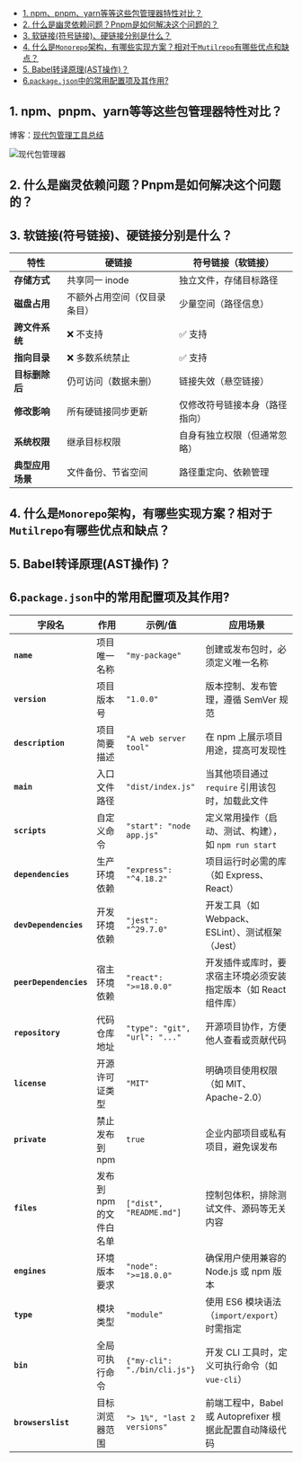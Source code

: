 - [1. npm、pnpm、yarn等等这些包管理器特性对比？](#1-npmpnpmyarn等等这些包管理器特性对比)
- [2. 什么是幽灵依赖问题？Pnpm是如何解决这个问题的？](#2-什么是幽灵依赖问题pnpm是如何解决这个问题的)
- [3. 软链接(符号链接)、硬链接分别是什么？](#3-软链接符号链接硬链接分别是什么)
- [4. 什么是`Monorepo`架构，有哪些实现方案？相对于`Mutilrepo`有哪些优点和缺点？](#4-什么是monorepo架构有哪些实现方案相对于mutilrepo有哪些优点和缺点)
- [5. Babel转译原理(AST操作)？](#5-babel转译原理ast操作)
- [6.`package.json`中的常用配置项及其作用?](#6packagejson中的常用配置项及其作用)

## 1. npm、pnpm、yarn等等这些包管理器特性对比？
博客：[现代包管理工具总结](https://blog.oceanh.top/posts/frontend/%E7%8E%B0%E4%BB%A3%E5%8C%85%E7%AE%A1%E7%90%86%E5%B7%A5%E5%85%B7/)

![现代包管理器](https://fastly.jsdelivr.net/gh/Ocean-H1/blog_image_bed/%E7%8E%B0%E4%BB%A3%E5%8C%85%E7%AE%A1%E7%90%86%E5%B7%A5%E5%85%B7.png)

## 2. 什么是幽灵依赖问题？Pnpm是如何解决这个问题的？

## 3. 软链接(符号链接)、硬链接分别是什么？

| **特性**         | **硬链接**                   | **符号链接（软链接）**         |
| ---------------- | ---------------------------- | ------------------------------ |
| **存储方式**     | 共享同一 inode               | 独立文件，存储目标路径         |
| **磁盘占用**     | 不额外占用空间（仅目录条目） | 少量空间（路径信息）           |
| **跨文件系统**   | ❌ 不支持                     | ✅ 支持                         |
| **指向目录**     | ❌ 多数系统禁止               | ✅ 支持                         |
| **目标删除后**   | 仍可访问（数据未删）         | 链接失效（悬空链接）           |
| **修改影响**     | 所有硬链接同步更新           | 仅修改符号链接本身（路径指向） |
| **系统权限**     | 继承目标权限                 | 自身有独立权限（但通常忽略）   |
| **典型应用场景** | 文件备份、节省空间           | 路径重定向、依赖管理           |

## 4. 什么是`Monorepo`架构，有哪些实现方案？相对于`Mutilrepo`有哪些优点和缺点？

## 5. Babel转译原理(AST操作)？

## 6.`package.json`中的常用配置项及其作用?
| 字段名                | 作用                                 | 示例/值                          | 应用场景                                                                 |
|-----------------------|--------------------------------------|----------------------------------|--------------------------------------------------------------------------|
| **`name`**            | 项目唯一名称                         | `"my-package"`                   | 创建或发布包时，必须定义唯一名称                                         |
| **`version`**         | 项目版本号                           | `"1.0.0"`                        | 版本控制、发布管理，遵循 SemVer 规范                                     |
| **`description`**     | 项目简要描述                         | `"A web server tool"`            | 在 npm 上展示项目用途，提高可发现性                                      |
| **`main`**            | 入口文件路径                         | `"dist/index.js"`                | 当其他项目通过 `require` 引用该包时，加载此文件                          |
| **`scripts`**         | 自定义命令                           | `"start": "node app.js"`         | 定义常用操作（启动、测试、构建），如 `npm run start`                     |
| **`dependencies`**    | 生产环境依赖                         | `"express": "^4.18.2"`           | 项目运行时必需的库（如 Express、React）                                  |
| **`devDependencies`** | 开发环境依赖                         | `"jest": "^29.7.0"`              | 开发工具（如 Webpack、ESLint）、测试框架（Jest）                         |
| **`peerDependencies`**| 宿主环境依赖                         | `"react": ">=18.0.0"`            | 开发插件或库时，要求宿主环境必须安装指定版本（如 React 组件库）          |
| **`repository`**      | 代码仓库地址                         | `"type": "git", "url": "..."`    | 开源项目协作，方便他人查看或贡献代码                                     |
| **`license`**         | 开源许可证类型                       | `"MIT"`                          | 明确项目使用权限（如 MIT、Apache-2.0）                                   |
| **`private`**         | 禁止发布到 npm                       | `true`                           | 企业内部项目或私有项目，避免误发布                                       |
| **`files`**           | 发布到 npm 的文件白名单              | `["dist", "README.md"]`          | 控制包体积，排除测试文件、源码等无关内容                                 |
| **`engines`**         | 环境版本要求                         | `"node": ">=18.0.0"`             | 确保用户使用兼容的 Node.js 或 npm 版本                                   |
| **`type`**            | 模块类型                             | `"module"`                       | 使用 ES6 模块语法（`import/export`）时需指定                             |
| **`bin`**             | 全局可执行命令                       | `{"my-cli": "./bin/cli.js"}`     | 开发 CLI 工具时，定义可执行命令（如 `vue-cli`）                          |
| **`browserslist`**    | 目标浏览器范围                       | `"> 1%", "last 2 versions"`      | 前端工程中，Babel 或 Autoprefixer 根据此配置自动降级代码                 |